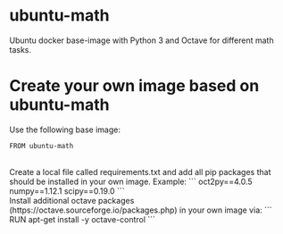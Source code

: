 # ubuntu-math
Ubuntu docker base-image with Python 3 and Octave for different math tasks.

# Create your own image based on ubuntu-math
Use the following base image:
```
FROM ubuntu-math
```
<br />
Create a local file called requirements.txt and add all pip packages that should be installed in your own image. Example:
```
oct2py==4.0.5
numpy==1.12.1
scipy==0.19.0
```
<br />
Install additional octave packages (https://octave.sourceforge.io/packages.php) in your own image via:
```
RUN apt-get install -y octave-control
```